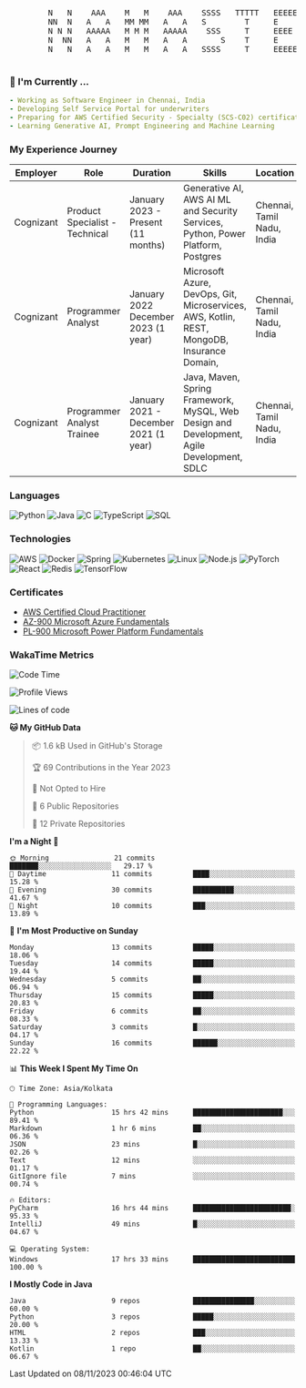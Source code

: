 <!--### నమస్తే (Namaste) 🙏, My self Subbarayudu Chakali -->

<pre>
        N   N    AAA    M   M    AAA    SSSS   TTTTT   EEEEE     
        NN  N   A   A   MM MM   A   A   S        T     E         
        N N N   AAAAA   M M M   AAAAA    SSS     T     EEEE      
        N  NN   A   A   M   M   A   A       S    T     E         
        N   N   A   A   M   M   A   A   SSSS     T     EEEEE                                                             
   
</pre>

<!--
Header Image slot
-->
### 🔨 I'm Currently ...
```yaml
- Working as Software Engineer in Chennai, India 
- Developing Self Service Portal for underwriters
- Preparing for AWS Certified Security - Specialty (SCS-C02) certification
- Learning Generative AI, Prompt Engineering and Machine Learning
```


### My Experience Journey  

| Employer | Role | Duration | Skills | Location |
---------|------|----------|--------|-------------
| Cognizant | Product Specialist - Technical | January 2023 - Present (11 months) | Generative AI, AWS AI ML and Security Services, Python, Power Platform, Postgres | Chennai, Tamil Nadu, India |
| Cognizant | Programmer Analyst | January 2022  December 2023 (1 year) | Microsoft Azure, DevOps, Git, Microservices, AWS, Kotlin, REST, MongoDB, Insurance Domain, | Chennai, Tamil Nadu, India |
| Cognizant | Programmer Analyst Trainee | January 2021 - December 2021 (1 year) | Java, Maven, Spring Framework, MySQL, Web Design and Development, Agile Development, SDLC | Chennai, Tamil Nadu, India |

<!--### Projects -->

### Languages

![Python](https://img.shields.io/badge/-Python-000?&logo=Python)
![Java](https://img.shields.io/badge/-Java-000?&logo=Java&logoColor=007396)
![C](https://img.shields.io/badge/-C-000?&logo=C)
![TypeScript](https://img.shields.io/badge/-TypeScript-000?&logo=TypeScript)
![SQL](https://img.shields.io/badge/-SQL-000?&logo=MySQL)


### Technologies

![AWS](https://img.shields.io/badge/-AWS-000?&logo=Amazon-AWS&logoColor=F90)
![Docker](https://img.shields.io/badge/-Docker-000?&logo=Docker)
![Spring](https://img.shields.io/badge/-Spring-000?&logo=Spring)
![Kubernetes](https://img.shields.io/badge/-Kubernetes-000?&logo=Kubernetes)
![Linux](https://img.shields.io/badge/-Linux-000?&logo=Linux)
![Node.js](https://img.shields.io/badge/-Node.js-000?&logo=node.js)
![PyTorch](https://img.shields.io/badge/-PyTorch-000?&logo=PyTorch)
![React](https://img.shields.io/badge/-React-000?&logo=React)
![Redis](https://img.shields.io/badge/-Redis-000?&logo=Redis)
![TensorFlow](https://img.shields.io/badge/-TensorFlow-000?&logo=TensorFlow)

### Certificates
* [AWS Certified Cloud Practitioner](https://www.credly.com/badges/62900457-e8b0-4032-a2ea-c938088fd784/public_url)
* [AZ-900 Microsoft Azure Fundamentals](https://www.credly.com/badges/d57d7a2d-3d84-4c02-bf04-6d015b4d5fe9/public_url)
* [PL-900 Microsoft Power Platform Fundamentals](https://www.subbarayudu-chakali.com)
  
<!--
Contact Details
-->
### WakaTime Metrics
<!--
Waatime metrics
-->
<!--START_SECTION:waka-->
![Code Time](http://img.shields.io/badge/Code%20Time-39%20hrs%2037%20mins-blue)

![Profile Views](http://img.shields.io/badge/Profile%20Views-123-blue)

![Lines of code](https://img.shields.io/badge/From%20Hello%20World%20I%27ve%20Written-5.8%20thousand%20lines%20of%20code-blue)

**🐱 My GitHub Data** 

> 📦 1.6 kB Used in GitHub's Storage 
 > 
> 🏆 69 Contributions in the Year 2023
 > 
> 🚫 Not Opted to Hire
 > 
> 📜 6 Public Repositories 
 > 
> 🔑 12 Private Repositories 
 > 
**I'm a Night 🦉** 

```text
🌞 Morning                21 commits          ███████░░░░░░░░░░░░░░░░░░   29.17 % 
🌆 Daytime                11 commits          ████░░░░░░░░░░░░░░░░░░░░░   15.28 % 
🌃 Evening                30 commits          ██████████░░░░░░░░░░░░░░░   41.67 % 
🌙 Night                  10 commits          ███░░░░░░░░░░░░░░░░░░░░░░   13.89 % 
```
📅 **I'm Most Productive on Sunday** 

```text
Monday                   13 commits          █████░░░░░░░░░░░░░░░░░░░░   18.06 % 
Tuesday                  14 commits          █████░░░░░░░░░░░░░░░░░░░░   19.44 % 
Wednesday                5 commits           ██░░░░░░░░░░░░░░░░░░░░░░░   06.94 % 
Thursday                 15 commits          █████░░░░░░░░░░░░░░░░░░░░   20.83 % 
Friday                   6 commits           ██░░░░░░░░░░░░░░░░░░░░░░░   08.33 % 
Saturday                 3 commits           █░░░░░░░░░░░░░░░░░░░░░░░░   04.17 % 
Sunday                   16 commits          ██████░░░░░░░░░░░░░░░░░░░   22.22 % 
```


📊 **This Week I Spent My Time On** 

```text
🕑︎ Time Zone: Asia/Kolkata

💬 Programming Languages: 
Python                   15 hrs 42 mins      ██████████████████████░░░   89.41 % 
Markdown                 1 hr 6 mins         ██░░░░░░░░░░░░░░░░░░░░░░░   06.36 % 
JSON                     23 mins             █░░░░░░░░░░░░░░░░░░░░░░░░   02.26 % 
Text                     12 mins             ░░░░░░░░░░░░░░░░░░░░░░░░░   01.17 % 
GitIgnore file           7 mins              ░░░░░░░░░░░░░░░░░░░░░░░░░   00.74 % 

🔥 Editors: 
PyCharm                  16 hrs 44 mins      ████████████████████████░   95.33 % 
IntelliJ                 49 mins             █░░░░░░░░░░░░░░░░░░░░░░░░   04.67 % 

💻 Operating System: 
Windows                  17 hrs 33 mins      █████████████████████████   100.00 % 
```

**I Mostly Code in Java** 

```text
Java                     9 repos             ███████████████░░░░░░░░░░   60.00 % 
Python                   3 repos             █████░░░░░░░░░░░░░░░░░░░░   20.00 % 
HTML                     2 repos             ███░░░░░░░░░░░░░░░░░░░░░░   13.33 % 
Kotlin                   1 repo              ██░░░░░░░░░░░░░░░░░░░░░░░   06.67 % 
```




 Last Updated on 08/11/2023 00:46:04 UTC
<!--END_SECTION:waka-->

